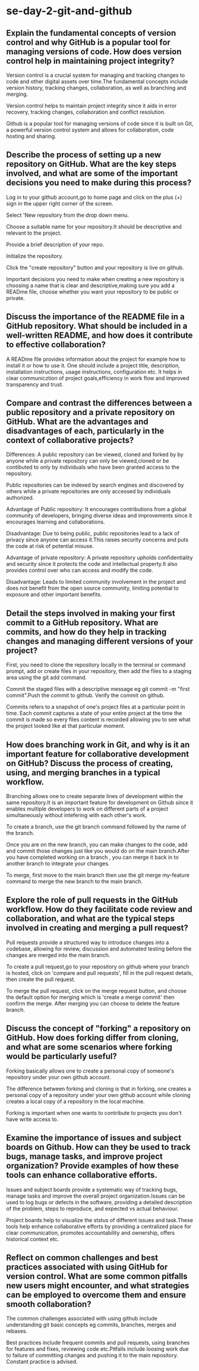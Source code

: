 # se-day-2-git-and-github
## Explain the fundamental concepts of version control and why GitHub is a popular tool for managing versions of code. How does version control help in maintaining project integrity?

Version control is a crucial system for managing and tracking changes to code and other digital assets over time.The fundamental concepts include version history, tracking changes, collaboration, as well as branching and merging.

Version control helps to maintain project integrity since it aids in error recovery, tracking changes, collaboration and conflict resolution.

Github is a popular tool for managing versions of code since it is built on Git, a powerful version control system and allows for collaboration, code hosting and sharing.

## Describe the process of setting up a new repository on GitHub. What are the key steps involved, and what are some of the important decisions you need to make during this process?
Log in to your github account,go to home page and click on the plus (+) sign in the upper right corner of the screen.

Select 'New repository from the drop down menu.

Choose a suitable name for your repository.It should be descriptive and relevant to the project.

Provide a brief description of your repo.

Initialize the repository.

Click the "create repository" button and your repository is live on github.

Important decisions you need to make when creating a new repository is choosing a name that is clear and descriptive,making sure you add a READme file, choose whether you want your repository to be public or private.

## Discuss the importance of the README file in a GitHub repository. What should be included in a well-written README, and how does it contribute to effective collaboration?

A READme file provides information about the project for example how to install it or how to use it. One should include a project title, description, installation instructions, usage instructions, configuration etc. It helps in clear communicztion of project goals,efficiency in work flow and improved transparency and trust.

## Compare and contrast the differences between a public repository and a private repository on GitHub. What are the advantages and disadvantages of each, particularly in the context of collaborative projects?

Differences:
A public repository can be viewed, cloned and forked by by anyone while a private repository can only be viewed,cloned or be contibuted to only by individuals who have been granted access to the repository.

Public repositories can be indexed by search engines and discovered by others while a private repositories are only accessed by individuals authorized.

Advantage of Public repository:
It encourages contributions from a global community of developers, bringing diverse ideas and improvements since it encourages learning and collaborations.

Disadvantage:
Due to being public, public repositories lead to a lack of privacy since anyone can access it.This raises security concerns and puts the code at risk of potential misuse.

Advantage of private repository:
A private repository upholds confidentiality and security since it protects the code and intellectual property.It also provides control over who can access and modify the code.

Disadvantage:
Leads to limited community involvement in the project and does not benefit from the open source community, limiting potential to exposure and other important benefits.

## Detail the steps involved in making your first commit to a GitHub repository. What are commits, and how do they help in tracking changes and managing different versions of your project?

First, you need to clone the repository locally in the terminal or command prompt, add or create files in your repository, then add the files to a staging area using the git add command.

Commit the staged files with a descriptive message eg git commit -m "first commit".Push the commit to github. Verify the commit on github.

Commits refers to a snapshot of one's project files at a particular point in time. Each commit captures a state of your entire project at the time the commit is made so every files 
content is recorded allowing you to see what the project looked like at that particular moment.

## How does branching work in Git, and why is it an important feature for collaborative development on GitHub? Discuss the process of creating, using, and merging branches in a typical workflow.
Branching allows one to create separate lines of development within the same repository.It is an important feature for development on Github since it enables multiple developers to work on different parts of a project simultaneously without intefering with each other's work.

To create a branch, use the git branch command followed by the name of the branch.

Once you are on the new branch, you can make changes to the code, add and commit those changes just like you would do on the main branch.After you have completed working on a branch , you can merge it back in to another branch to integrate your changes.

To merge, first move to the main branch then use the git merge my-feature command to merge the new branch to the main branch.

## Explore the role of pull requests in the GitHub workflow. How do they facilitate code review and collaboration, and what are the typical steps involved in creating and merging a pull request?

Pull requests provide a structured way to introduce changes into a codebase, allowing for review, discussion and automated testing before the changes are merged into the main branch.

To create a pull request,go to your repository on github where your branch is hosted, click on 'compare and pull requests', fill in the pull request details, then create the pull request.

To merge the pull request, click on the merge request button, and choose the default option for merging which is 'create a merge commit' then confirm the merge. After merging you can choose to delete the feature branch.

## Discuss the concept of "forking" a repository on GitHub. How does forking differ from cloning, and what are some scenarios where forking would be particularly useful?

Forking basically allows one to create a personal copy of someone's repository under your own github account.

The difference between forking and cloning is that in forking, one creates a personal copy of a repository under your own github account while cloning creates a local copy of a repository in the local machine.

Forking is important when one wants to contribute to projects you don't have write access to.

## Examine the importance of issues and subject boards on Github. How can they be used to track bugs, manage tasks, and improve project organization? Provide examples of how these tools can enhance collaborative efforts.

Issues and subject boards provide a systematic way of tracking bugs, manage tasks and improve the overall project organization.Issues can be used to log bugs or defects in the software, providing a detailed description of the problem, steps to reproduce, and expected vs actual behaviour.

Project boards help to visualize the ststus of different issues and task.These tools help enhance collaborative efforts by providing a centralized place for clear communication, promotes accountability and ownership, offers historical context etc.

## Reflect on common challenges and best practices associated with using GitHub for version control. What are some common pitfalls new users might encounter, and what strategies can be employed to overcome them and ensure smooth collaboration?

The common challenges associated with using github include understanding git basic concepts eg commits, branches, merges and rebases.

Best practices include frequent commits and pull requests, using branches for features and fixes, reviewing code etc.Pitfalls include loosing work due to failure of committing changes and pushing it to the main repository. Constant practice is advised.
